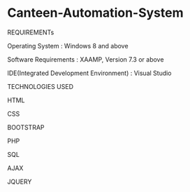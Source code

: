 # Canteen-Automation-System



REQUIREMENTs

  Operating System : Windows 8 and above

  Software Requirements : XAAMP, Version 7.3 or above

  IDE(Integrated Development Environment) : Visual Studio
  




TECHNOLOGIES USED

  HTML
  
  CSS
  
  BOOTSTRAP
  
  PHP
  
  SQL
  
  AJAX 
  
  JQUERY
